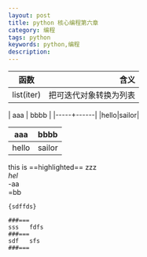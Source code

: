 ```yaml
---
layout: post
title: python 核心编程第六章
category: 编程
tags: python
keywords: python,编程
description: 
---
```

| 函数 | 含义|
| ------ | ------: |
| list(iter) | 把可迭代对象转换为列表|



| aaa | bbbb |
|-----+------|
|hello|sailor|

aaa | bbbb
-----|------
hello|sailor

this is ==highlighted== zzz
</br>
_hel_
</br>
-aa
</br>
=bb
</br>

~~~highlight haha
{sdffds}

###===
sss   fdfs
###===
sdf   sfs
###===
